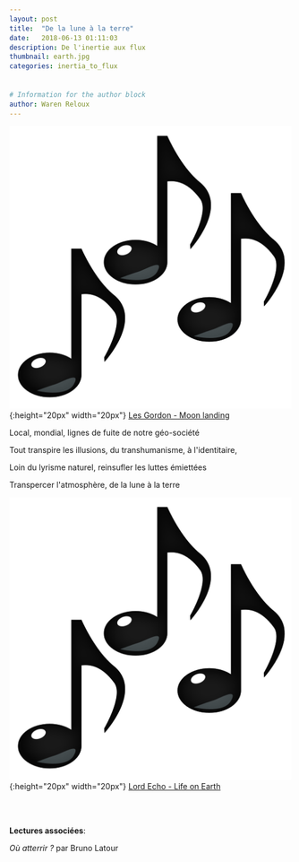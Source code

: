 ```yaml
---
layout: post
title:  "De la lune à la terre"
date:   2018-06-13 01:11:03
description: De l'inertie aux flux
thumbnail: earth.jpg
categories: inertia_to_flux


# Information for the author block
author: Waren Reloux
---
```


 
![](/assets/img/notes.png){:height="20px" width="20px"} [Les Gordon - Moon landing][link1] 

Local, mondial, lignes de fuite de notre géo-société

Tout transpire les illusions, du transhumanisme, à l'identitaire, 

Loin du lyrisme naturel, reinsufler les luttes émiettées

Transpercer l'atmosphère, de la lune à la terre

![](/assets/img/notes.png){:height="20px" width="20px"} [Lord Echo - Life on Earth][link2] 



[link1]: https://www.shazam.com/track/94590411/moon-landing
[link2]: https://www.shazam.com/track/340501650/life-on-earth

<br/>
<br/>


**Lectures associées**: 

_Où atterrir ?_ par Bruno Latour
